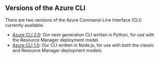 ## Versions of the Azure CLI

There are two versions of the Azure Command-Line Interface (CLI) currently available:

* [Azure CLI 2.0](../articles/storage/storage-azure-cli.md): Our next-generation CLI written in Python, for use with the Resource Manager deployment model.
* [Azure CLI 1.0](../articles/storage/storage-azure-cli-nodejs.md): Our CLI written in Node.js, for use with both the classic and Resource Manager deployment models.